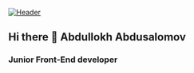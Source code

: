 [![Header]()](https://www.youtube.com/channel/UCdsON9IVWa9do4In6oMe66g)

## Hi there 👋 Abdullokh Abdusalomov

### Junior Front-End developer